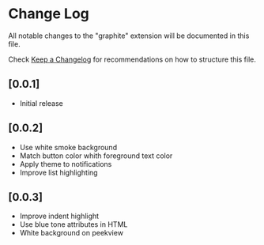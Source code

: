 # Change Log

All notable changes to the "graphite" extension will be documented in this file.

Check [Keep a Changelog](http://keepachangelog.com/) for recommendations on how to structure this file.

## [0.0.1]

- Initial release

## [0.0.2]

- Use white smoke background
- Match button color whith foreground text color
- Apply theme to notifications
- Improve list highlighting

## [0.0.3]
- Improve indent highlight
- Use blue tone attributes in HTML
- White background on peekview